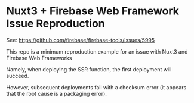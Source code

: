 # Nuxt3 + Firebase Web Framework Issue Reproduction

See: https://github.com/firebase/firebase-tools/issues/5995

This repo is a minimum reproduction example for an issue with Nuxt3 and Firebase Web Frameworks

Namely, when deploying the SSR function, the first deployment will succeed.

However, subsequent deployments fail with a checksum error (it appears that the root cause is a packaging error).
